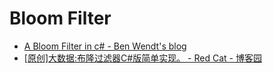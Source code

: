 # Bloom Filter

- [A Bloom Filter in c# - Ben Wendt's blog](http://benwendt.ca/articles/a-bloom-filter-in-c/)
- [[原创]大数据:布隆过滤器C#版简单实现。 - Red Cat - 博客园](https://www.cnblogs.com/yueyue184/p/10037587.html)